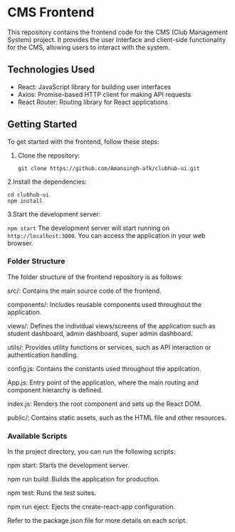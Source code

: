 # CMS Frontend

This repository contains the frontend code for the CMS (Club Management System) project. It provides the user interface and client-side functionality for the CMS, allowing users to interact with the system.

## Technologies Used

- React: JavaScript library for building user interfaces
- Axios: Promise-based HTTP client for making API requests
- React Router: Routing library for React applications

## Getting Started

To get started with the frontend, follow these steps:

1. Clone the repository:

   ```git clone https://github.com/Amansingh-afk/clubhub-ui.git```
   
2.Install the dependencies:

```
cd clubhub-ui
npm install
```

3.Start the development server:

`npm start`
The development server will start running on `http://localhost:3000`. You can access the application in your web browser.

### Folder Structure
The folder structure of the frontend repository is as follows:

src/: Contains the main source code of the frontend.

components/: Includes reusable components used throughout the application.

views/: Defines the individual views/screens of the application such as student dashboard, admin dashboard, super admin dashboard.

utils/: Provides utility functions or services, such as API interaction or authentication handling.

config.js: Contains the constants used throughout the appilcation.

App.js: Entry point of the application, where the main routing and component hierarchy is defined.

index.js: Renders the root component and sets up the React DOM.

public/: Contains static assets, such as the HTML file and other resources.

### Available Scripts
In the project directory, you can run the following scripts:

npm start: Starts the development server.

npm run build: Builds the application for production.

npm test: Runs the test suites.

npm run eject: Ejects the create-react-app configuration.

Refer to the package.json file for more details on each script.
